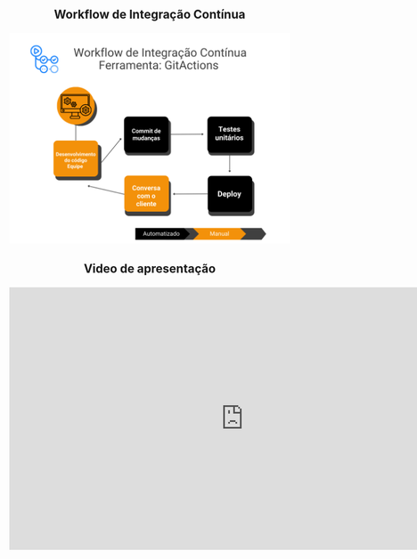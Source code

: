 ## <p align="center">Workflow de Integração Contínua</p>

![1](images/../../images/slides-unidade-1/Workflow.png)

## <p align="center">Video de apresentação</p>

<p align="center">
<iframe width="840" height="472" src="https://www.youtube.com/embed/FfIPjIsgxh0" title="YouTube video player" frameborder="0" allow="accelerometer; autoplay; clipboard-write; encrypted-media; gyroscope; picture-in-picture; web-share" allowfullscreen></iframe>
</p>
